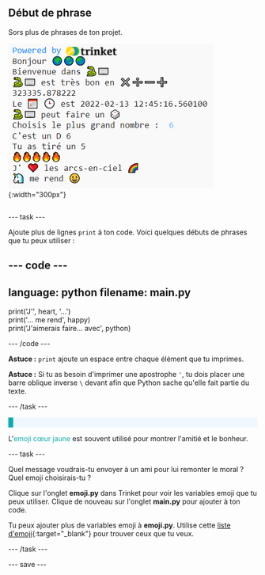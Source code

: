 ## Début de phrase

<div style="display: flex; flex-wrap: wrap">
<div style="flex-basis: 200px; flex-grow: 1; margin-right: 15px;">
Sors plus de phrases de ton projet.
</div>
<div>

![Quelques nouvelles lignes d'impression dans la zone de sortie avec des emoji et des phrases textuelles.](images/sentence_starter.png){:width="300px"}

</div>
</div>

--- task ---

Ajoute plus de lignes `print` à ton code. Voici quelques débuts de phrases que tu peux utiliser :

--- code ---
---
language: python
filename: main.py
---

print('J\'', heart, '...')   
print('... me rend', happy)   
print('J\'aimerais faire... avec', python)

--- /code ---

**Astuce :** `print` ajoute un espace entre chaque élément que tu imprimes.

**Astuce :** Si tu as besoin d'imprimer une apostrophe `'`, tu dois placer une barre oblique inverse `\` devant afin que Python sache qu'elle fait partie du texte.

--- /task ---

<p style="border-left: solid; border-width:10px; border-color: #0faeb0; background-color: aliceblue; padding: 10px;">

L'<span style="color: #0faeb0">emoji cœur jaune</span> est souvent utilisé pour montrer l'amitié et le bonheur.</p>

--- task ---

Quel message voudrais-tu envoyer à un ami pour lui remonter le moral ? Quel emoji choisirais-tu ?

Clique sur l'onglet **emoji.py** dans Trinket pour voir les variables emoji que tu peux utiliser. Clique de nouveau sur l'onglet **main.py** pour ajouter à ton code.

Tu peux ajouter plus de variables emoji à **emoji.py**. Utilise cette [liste d'emoji](https://unicode.org/emoji/charts/full-emoji-list.html){:target="_blank"} pour trouver ceux que tu veux.

--- /task ---

--- save ---
